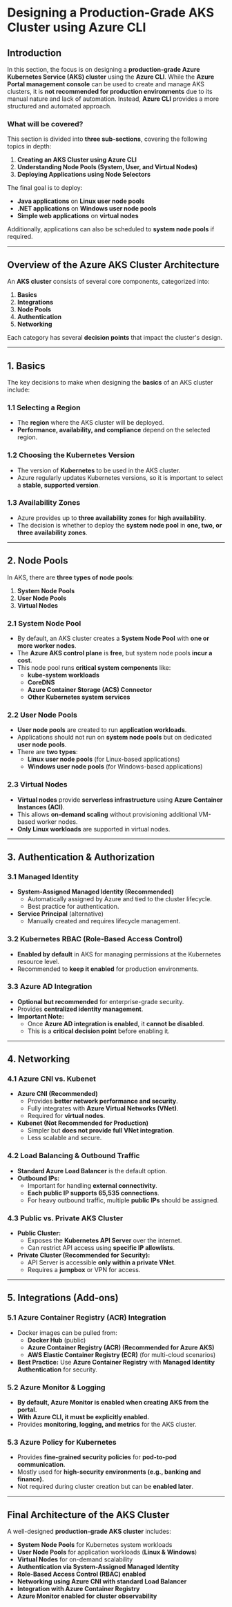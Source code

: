 # **Designing a Production-Grade AKS Cluster using Azure CLI**  

## **Introduction**  
In this section, the focus is on designing a **production-grade Azure Kubernetes Service (AKS) cluster** using the **Azure CLI**. While the **Azure Portal management console** can be used to create and manage AKS clusters, it is **not recommended for production environments** due to its manual nature and lack of automation. Instead, **Azure CLI** provides a more structured and automated approach.  

### **What will be covered?**  
This section is divided into **three sub-sections**, covering the following topics in depth:  

1. **Creating an AKS Cluster using Azure CLI**  
2. **Understanding Node Pools (System, User, and Virtual Nodes)**  
3. **Deploying Applications using Node Selectors**  

The final goal is to deploy:  
- **Java applications** on **Linux user node pools**  
- **.NET applications** on **Windows user node pools**  
- **Simple web applications** on **virtual nodes**  

Additionally, applications can also be scheduled to **system node pools** if required.  

---  

## **Overview of the Azure AKS Cluster Architecture**  

An **AKS cluster** consists of several core components, categorized into:  
1. **Basics**  
2. **Integrations**  
3. **Node Pools**  
4. **Authentication**  
5. **Networking**  

Each category has several **decision points** that impact the cluster's design.  

---

## **1. Basics**  

The key decisions to make when designing the **basics** of an AKS cluster include:  

### **1.1 Selecting a Region**  
- The **region** where the AKS cluster will be deployed.  
- **Performance, availability, and compliance** depend on the selected region.  

### **1.2 Choosing the Kubernetes Version**  
- The version of **Kubernetes** to be used in the AKS cluster.  
- Azure regularly updates Kubernetes versions, so it is important to select a **stable, supported version**.  

### **1.3 Availability Zones**  
- Azure provides up to **three availability zones** for **high availability**.  
- The decision is whether to deploy the **system node pool** in **one, two, or three availability zones**.  

---

## **2. Node Pools**  

In AKS, there are **three types of node pools**:  

1. **System Node Pools**  
2. **User Node Pools**  
3. **Virtual Nodes**  

### **2.1 System Node Pool**  
- By default, an AKS cluster creates a **System Node Pool** with **one or more worker nodes**.  
- The **Azure AKS control plane** is **free**, but system node pools **incur a cost**.  
- This node pool runs **critical system components** like:  
  - **kube-system workloads**  
  - **CoreDNS**  
  - **Azure Container Storage (ACS) Connector**  
  - **Other Kubernetes system services**  

### **2.2 User Node Pools**  
- **User node pools** are created to run **application workloads**.  
- Applications should not run on **system node pools** but on dedicated **user node pools**.  
- There are **two types**:  
  - **Linux user node pools** (for Linux-based applications)  
  - **Windows user node pools** (for Windows-based applications)  

### **2.3 Virtual Nodes**  
- **Virtual nodes** provide **serverless infrastructure** using **Azure Container Instances (ACI)**.  
- This allows **on-demand scaling** without provisioning additional VM-based worker nodes.  
- **Only Linux workloads** are supported in virtual nodes.  

---

## **3. Authentication & Authorization**  

### **3.1 Managed Identity**  
- **System-Assigned Managed Identity (Recommended)**  
  - Automatically assigned by Azure and tied to the cluster lifecycle.  
  - Best practice for authentication.  
- **Service Principal** (alternative)  
  - Manually created and requires lifecycle management.  

### **3.2 Kubernetes RBAC (Role-Based Access Control)**  
- **Enabled by default** in AKS for managing permissions at the Kubernetes resource level.  
- Recommended to **keep it enabled** for production environments.  

### **3.3 Azure AD Integration**  
- **Optional but recommended** for enterprise-grade security.  
- Provides **centralized identity management**.  
- **Important Note:**  
  - Once **Azure AD integration is enabled**, it **cannot be disabled**.  
  - This is a **critical decision point** before enabling it.  

---

## **4. Networking**  

### **4.1 Azure CNI vs. Kubenet**  
- **Azure CNI (Recommended)**  
  - Provides **better network performance and security**.  
  - Fully integrates with **Azure Virtual Networks (VNet)**.  
  - Required for **virtual nodes**.  
- **Kubenet (Not Recommended for Production)**  
  - Simpler but **does not provide full VNet integration**.  
  - Less scalable and secure.  

### **4.2 Load Balancing & Outbound Traffic**  
- **Standard Azure Load Balancer** is the default option.  
- **Outbound IPs:**  
  - Important for handling **external connectivity**.  
  - **Each public IP supports 65,535 connections**.  
  - For heavy outbound traffic, multiple **public IPs** should be assigned.  

### **4.3 Public vs. Private AKS Cluster**  
- **Public Cluster:**  
  - Exposes the **Kubernetes API Server** over the internet.  
  - Can restrict API access using **specific IP allowlists**.  
- **Private Cluster (Recommended for Security):**  
  - API Server is accessible **only within a private VNet**.  
  - Requires a **jumpbox** or VPN for access.  

---

## **5. Integrations (Add-ons)**  

### **5.1 Azure Container Registry (ACR) Integration**  
- Docker images can be pulled from:  
  - **Docker Hub** (public)  
  - **Azure Container Registry (ACR) (Recommended for Azure AKS)**  
  - **AWS Elastic Container Registry (ECR)** (for multi-cloud scenarios)  
- **Best Practice:** Use **Azure Container Registry** with **Managed Identity Authentication** for security.  

### **5.2 Azure Monitor & Logging**  
- **By default, Azure Monitor is enabled when creating AKS from the portal.**  
- **With Azure CLI, it must be explicitly enabled.**  
- Provides **monitoring, logging, and metrics** for the AKS cluster.  

### **5.3 Azure Policy for Kubernetes**  
- Provides **fine-grained security policies** for **pod-to-pod communication**.  
- Mostly used for **high-security environments (e.g., banking and finance).**  
- Not required during cluster creation but can be **enabled later**.  

---

## **Final Architecture of the AKS Cluster**  

A well-designed **production-grade AKS cluster** includes:  
- **System Node Pools** for Kubernetes system workloads  
- **User Node Pools** for application workloads (**Linux & Windows**)  
- **Virtual Nodes** for on-demand scalability  
- **Authentication via System-Assigned Managed Identity**  
- **Role-Based Access Control (RBAC) enabled**  
- **Networking using Azure CNI with standard Load Balancer**  
- **Integration with Azure Container Registry**  
- **Azure Monitor enabled for cluster observability**  


